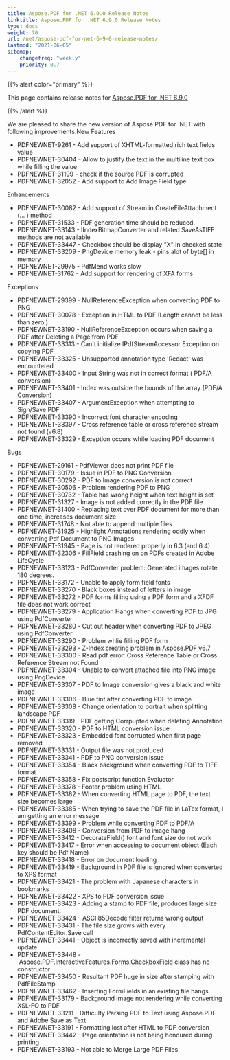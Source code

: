 ```yaml
---
title: Aspose.PDF for .NET 6.9.0 Release Notes
linktitle: Aspose.PDF for .NET 6.9.0 Release Notes
type: docs
weight: 70
url: /net/aspose-pdf-for-net-6-9-0-release-notes/
lastmod: "2021-06-05"
sitemap:
    changefreq: "weekly"
    priority: 0.7
---
```


{{% alert color="primary" %}}

This page contains release notes for [Aspose.PDF for .NET 6.9.0](https://downloads.aspose.com/pdf/net/new-releases/aspose.pdf-for-.net-6.9.0/)

{{% /alert %}}

We are pleased to share the new version of Aspose.PDF for .NET with following improvements.New Features

- PDFNEWNET-9261 - Add support of XHTML-formatted rich text fields value
- PDFNEWNET-30404 - Allow to justify the text in the multiline text box while filling the value
- PDFNEWNET-31199 - check if the source PDF is corrupted
- PDFNEWNET-32052 - Add support to Add Image Field type

Enhancements

- PDFNEWNET-30082 - Add support of Stream in CreateFileAttachment (... ) method
- PDFNEWNET-31533 - PDF generation time should be reduced.
- PDFNEWNET-33143 - IIndexBitmapConverter and related SaveAsTIFF methods are not available
- PDFNEWNET-33447 - Checkbox should be display "X" in checked state
- PDFNEWNET-33209 - PngDevice memory leak - pins alot of byte[] in memory
- PDFNEWNET-29975 - PdfMend works slow
- PDFNEWNET-31762 - Add support for rendering of XFA forms

Exceptions

- PDFNEWNET-29399 - NullReferenceException when converting PDF to PNG
- PDFNEWNET-30078 - Exception in HTML to PDF (Length cannot be less than zero.)
- PDFNEWNET-33190 - NullReferenceException occurs when saving a PDF after Deleting a Page from PDF
- PDFNEWNET-33313 - Can't initialize IPdfStreamAccessor Exception on copying PDF
- PDFNEWNET-33325 - Unsupported annotation type 'Redact' was encountered
- PDFNEWNET-33400 - Input String was not in correct format ( PDF/A conversion)
- PDFNEWNET-33401 - Index was outside the bounds of the array (PDF/A Conversion)
- PDFNEWNET-33407 - ArgumentException when attempting to Sign/Save PDF
- PDFNEWNET-33390 - Incorrect font character encoding
- PDFNEWNET-33397 - Cross reference table or cross reference stream not found (v6.8)
- PDFNEWNET-33329 - Exception occurs while loading PDF document

Bugs

- PDFNEWNET-29161 - PdfViewer does not print PDF file
- PDFNEWNET-30179 - Issue in PDF to PNG Conversion
- PDFNEWNET-30292 - PDF to Image conversion is not correct
- PDFNEWNET-30506 - Problem rendering PDF to PNG
- PDFNEWNET-30732 - Table has wrong height when text height is set
- PDFNEWNET-31327 - Image is not added correctly in the PDF file
- PDFNEWNET-31400 - Replacing text over PDF document for more than one time, increases document size
- PDFNEWNET-31748 - Not able to append multiple files
- PDFNEWNET-31925 - Highlight Annotations rendering oddly when converting Pdf Document to PNG Images
- PDFNEWNET-31945 - Page is not rendered properly in 6.3 (and 6.4)
- PDFNEWNET-32306 - FillField crashing on on PDFs created in Adobe LifeCycle
- PDFNEWNET-33123 - PdfConverter problem: Generated images rotate 180 degrees.
- PDFNEWNET-33172 - Unable to apply form field fonts
- PDFNEWNET-33270 - Black boxes instead of letters in image
- PDFNEWNET-33272 - PDF forms filling using a PDF form and a XFDF file does not work correct
- PDFNEWNET-33279 - Application Hangs when converting PDF to JPG using PdfConverter
- PDFNEWNET-33280 - Cut out header when converting PDF to JPEG using PdfConverter
- PDFNEWNET-33290 - Problem whlie filling PDF form
- PDFNEWNET-33293 - Z-Index creating problem in Aspose.PDF v6.7
- PDFNEWNET-33300 - Read pdf error: Cross Reference Table or Cross Reference Stream not Found
- PDFNEWNET-33304 - Unable to convert attached file into PNG image using PngDevice
- PDFNEWNET-33307 - PDF to Image conversion gives a black and white image
- PDFNEWNET-33306 - Blue tint after converting PDF to image
- PDFNEWNET-33308 - Change orientation to portrait when splitting landscape PDF
- PDFNEWNET-33319 - PDF getting Corrpupted when deleting Annotation
- PDFNEWNET-33320 - PDF to HTML conversion issue
- PDFNEWNET-33323 - Embedded font corrupted when first page removed
- PDFNEWNET-33331 - Output file was not produced
- PDFNEWNET-33341 - PDF to PNG conversion issue
- PDFNEWNET-33354 - Black background when converting PDF to TIFF format
- PDFNEWNET-33358 - Fix postscript function Evaluator
- PDFNEWNET-33378 - Footer problem using HTML
- PDFNEWNET-33382 - When converting HTML page to PDF, the text size becomes large
- PDFNEWNET-33385 - When trying to save the PDF file in LaTex format, I am getting an error message
- PDFNEWNET-33399 - Problem while converting PDF to PDF/A
- PDFNEWNET-33408 - Conversion from PDF to image hang
- PDFNEWNET-33412 - DecorateField() font and font size do not work
- PDFNEWNET-33417 - Error when accessing to document object (Each key should be Pdf Name)
- PDFNEWNET-33418 - Error on document loading
- PDFNEWNET-33419 - Background in PDF file is ignored when converted to XPS format
- PDFNEWNET-33421 - The problem with Japanese characters in bookmarks
- PDFNEWNET-33422 - XPS to PDF conversion issue
- PDFNEWNET-33423 - Adding a stamp to PDF file, produces large size PDF document. 
- PDFNEWNET-33424 - ASCII85Decode filter returns wrong output
- PDFNEWNET-33431 - The file size grows with every PdfContentEditor.Save call
- PDFNEWNET-33441 - Object is incorrectly saved with incremental update
- PDFNEWNET-33448 - Aspose.PDF.InteractiveFeatures.Forms.CheckboxField class has no constructor
- PDFNEWNET-33450 - Resultant PDF huge in size after stamping with PdfFileStamp
- PDFNEWNET-33462 - Inserting FormFields in an existing file hangs
- PDFNEWNET-33179 - Background image not rendering while converting XSL-FO to PDF
- PDFNEWNET-33211 - Difficulty Parsing PDF to Text using Aspose.PDF and Adobe Save as Text
- PDFNEWNET-33191 - Formatting lost after HTML to PDF conversion
- PDFNEWNET-33442 - Page orientation is not being honoured during printing
- PDFNEWNET-33193 - Not able to Merge Large PDF Files
